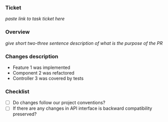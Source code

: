 ### Ticket

_paste link to task ticket here_

### Overview

_give short two-three sentence description of what is the purpose of the PR_

### Changes description

- Feature 1 was implemented
- Component 2 was refactored
- Controller 3 was covered by tests

### Checklist

- [ ] Do changes follow our project conventions?
- [ ] If there are any changes in API interface is backward compatibility preserved?
